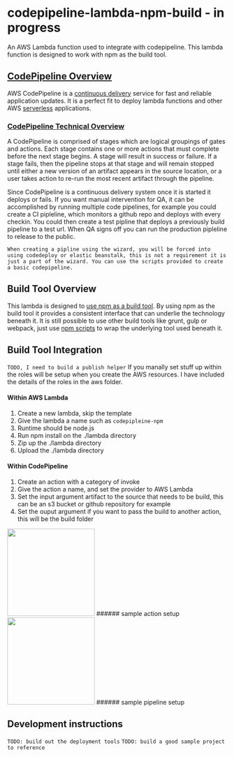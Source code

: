 # codepipeline-lambda-npm-build - in progress
An AWS Lambda function used to integrate with codepipeline. This lambda function is designed to work with npm as the build tool.

## [CodePipeline Overview](https://aws.amazon.com/codepipeline/)
AWS CodePipeline is a [continuous delivery](https://aws.amazon.com/devops/continuous-delivery/) service for fast and reliable application updates. It is a perfect fit to deploy lambda functions and other AWS [serverless](https://leanpub.com/serverless) applications. 

### [CodePipeline Technical Overview](http://docs.aws.amazon.com/codepipeline/latest/APIReference/Welcome.html)
A CodePipeline is comprised of stages which are logical groupings of gates and actions. Each stage contains one or more actions that must complete before the next stage begins. A stage will result in success or failure. If a stage fails, then the pipeline stops at that stage and will remain stopped until either a new version of an artifact appears in the source location, or a user takes action to re-run the most recent artifact through the pipeline.

Since CodePipeline is a continuous delivery system once it is started it deploys or fails. If you want manual intervention for QA, it can be accomplished by running multiple code pipelines, for example you could create a CI pipleline, which monitors a github repo and deploys with every checkin. You could then create a test pipline that deploys a previously build pipeline to a test url. When QA signs off you can run the production pipleline to release to the public. 

```When creating a pipline using the wizard, you will be forced into using codedeploy or elastic beanstalk, this is not a requirement it is just a part of the wizard. You can use the scripts provided to create a basic codepipeline.```

## Build Tool Overview
This lambda is designed to [use npm as a build tool](http://blog.keithcirkel.co.uk/how-to-use-npm-as-a-build-tool/). By using npm as the build tool it provides a consistent interface that can underlie the technology beneath it. It is still possible to use other build tools like grunt, gulp or webpack, just use [npm scripts](https://docs.npmjs.com/misc/scripts) to wrap the underlying tool used beneath it. 

## Build Tool Integration
```TODO, I need to build a publish helper```
If you manally set stuff up within the roles will be setup when you create the AWS resources. I have included the details of the roles in the aws folder.

#### Within AWS Lambda
1. Create a new lambda, skip the template
1. Give the lambda a name such as ```codepipleine-npm```
1. Runtime should be node.js
1. Run npm install on the ./lambda directory
1. Zip up the ./lambda directory
1. Upload the ./lambda directory

#### Within CodePipeline 
1. Create an action with a category of invoke
1. Give the action a name, and set the provider to AWS Lambda
1. Set the input argument artifact to the source that needs to be build, this can be an s3 bucket or github repository for example
1. Set the ouput argument if you want to pass the build to another action, this will be the build folder
<img src="https://raw.githubusercontent.com/justengland/codepipeline-npm-build-lambda/master/docs/action.png" width="200">
###### sample action setup
<img src="https://raw.githubusercontent.com/justengland/codepipeline-npm-build-lambda/master/docs/pipeline.png" width="200">
###### sample pipeline setup

## Development instructions
```TODO: build out the deployment tools```
```TODO: build a good sample project to reference```
